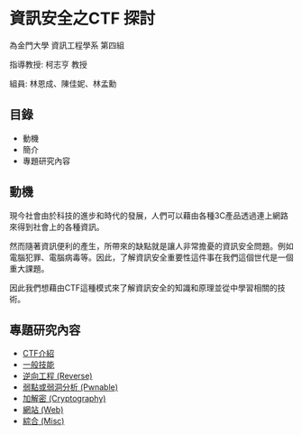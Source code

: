 # 資訊安全之CTF 探討

為金門大學 資訊工程學系 第四組

指導教授: 柯志亨 教授

組員: 林恩成、陳佳妮、林孟勳

## 目錄

*  動機
*  簡介
*  專題研究內容

## 動機

現今社會由於科技的進步和時代的發展，人們可以藉由各種3C產品透過連上網路來得到社會上的各種資訊。

然而隨著資訊便利的產生，所帶來的缺點就是讓人非常擔憂的資訊安全問題。例如電腦犯罪、電腦病毒等。因此，了解資訊安全重要性這件事在我們這個世代是一個重大課題。

因此我們想藉由CTF這種模式來了解資訊安全的知識和原理並從中學習相關的技術。

## 專題研究內容


* [CTF介紹](https://github.com/NQUsecurityproject-ctf/CTF/blob/master/CTF.md)
* [一般技能](https://github.com/NQUsecurityproject-ctf/CTF/blob/master/writeup/General%20Skills/%20generalskill.md)
* [逆向工程 (Reverse)](url)
* [弱點或弱洞分析 (Pwnable)](url)
* [加解密 (Cryptography)](url)
* [網站 (Web)](url)
* [綜合 (Misc)](url)
